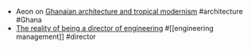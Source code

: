 - Aeon on [Ghanaian architecture and tropical modernism](https://aeon.co/videos/west-africa-was-once-an-architectural-laboratory-is-it-time-for-a-revival) #architecture #Ghana
- [The reality of being a director of engineering](https://leaddev.com/personal-development/reality-being-director-engineering) #[[engineering management]] #director